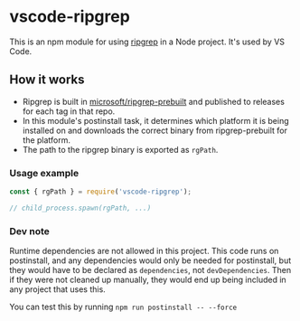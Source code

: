 # vscode-ripgrep

This is an npm module for using [ripgrep](https://github.com/BurntSushi/ripgrep) in a Node project. It's used by VS Code.

## How it works

- Ripgrep is built in [microsoft/ripgrep-prebuilt](https://github.com/microsoft/ripgrep-prebuilt) and published to releases for each tag in that repo.
- In this module's postinstall task, it determines which platform it is being installed on and downloads the correct binary from ripgrep-prebuilt for the platform.
- The path to the ripgrep binary is exported as `rgPath`.

### Usage example

```js
const { rgPath } = require('vscode-ripgrep');

// child_process.spawn(rgPath, ...)
```

### Dev note

Runtime dependencies are not allowed in this project. This code runs on postinstall, and any dependencies would only be needed for postinstall, but they would have to be declared as `dependencies`, not `devDependencies`. Then if they were not cleaned up manually, they would end up being included in any project that uses this.

You can test this by running `npm run postinstall -- --force`